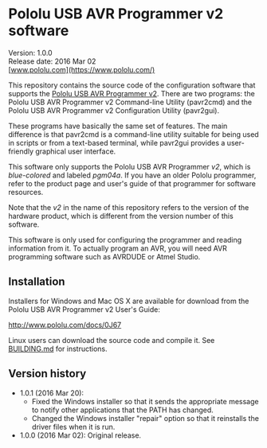 # Pololu USB AVR Programmer v2 software

Version: 1.0.0<br/>
Release date: 2016 Mar 02<br/>
[www.pololu.com](https://www.pololu.com/)

This repository contains the source code of the configuration software that
supports the [Pololu USB AVR Programmer v2](https://www.pololu.com/product/3170).
There are two programs: the Pololu USB AVR Programmer v2 Command-line Utility
(pavr2cmd) and the Pololu USB AVR Programmer v2 Configuration Utility (pavr2gui).

These programs have basically the same set of features.  The main difference is
that pavr2cmd is a command-line utility suitable for being used in scripts or
from a text-based terminal, while pavr2gui provides a user-friendly graphical
user interface.

This software only supports the Pololu USB AVR Programmer *v2*, which is
*blue-colored* and labeled *pgm04a*.  If you have an older Pololu programmer,
refer to the product page and user's guide of that programmer for software
resources.

Note that the *v2* in the name of this repository refers to the version of the
hardware product, which is different from the version number of this software.

This software is only used for configuring the programmer and reading
information from it.  To actually program an AVR, you will need AVR programming
software such as AVRDUDE or Atmel Studio.

## Installation

Installers for Windows and Mac OS X are available for download from the Pololu
USB AVR Programmer v2 User's Guide:

  http://www.pololu.com/docs/0J67

Linux users can download the source code and compile it.  See
[BUILDING.md](BUILDING.md) for instructions.

## Version history

* 1.0.1 (2016 Mar 20):
    * Fixed the Windows installer so that it sends the appropriate message to
      notify other applications that the PATH has changed.
    * Changed the Windows installer "repair" option so that it reinstalls
      the driver files when it is run.
* 1.0.0 (2016 Mar 02): Original release.

